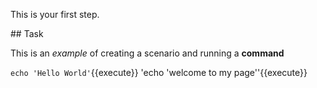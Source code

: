 This is your first step.

## Task

This is an _example_ of creating a scenario and running a **command**

`echo 'Hello World'`{{execute}}
 'echo 'welcome to my page''{{execute}}
